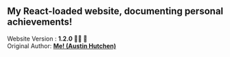 <h2>My React-loaded website, documenting personal achievements!</h2> Website Version : <b> 1.2.0 🙌🏽 🎉 </b>
<br/> Original Author: <u><b>Me! (Austin Hutchen) </b></u> 

